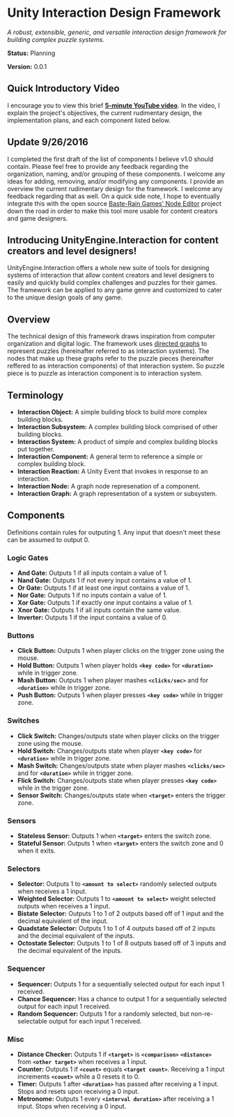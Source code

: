 # Unity Interaction Design Framework
*A robust, extensible, generic, and versatile interaction design framework for building complex puzzle systems.*

**Status:** Planning

**Version:** 0.0.1

## Quick Introductory Video
I encourage you to view this brief **[5-minute YouTube video](https://www.youtube.com/channel/UCkxtr--pUXOrsC4jbMNa3QA)**. In the video, I explain the project's objectives, the current rudimentary design, the implementation plans, and each component listed below.

## Update 9/26/2016
I completed the first draft of the list of components I believe v1.0 should contain. Please feel free to provide any feedback regarding the organization, naming, and/or grouping of these components. I welcome any ideas for adding, removing, and/or modifying any components. I provide an overview the current rudimentary design for the framework. I welcome any feedback regarding that as well. On a quick side note, I hope to eventually integrate this with the open source [Baste-Rain Games' Node Editor](https://github.com/Baste-RainGames/Node_Editor) project down the road in order to make this tool more usable for content creators and game designers.

## Introducing UnityEngine.Interaction for content creators and level designers!
UnityEngine.Interaction offers a whole new suite of tools for designing systems of interaction that allow content creators and level designers to easily and quickly build complex challenges and puzzles for their games. The framework can be applied to any game genre and customized to cater to the unique design goals of any game.

## Overview
The technical design of this framework draws inspiration from computer organization and digital logic. The framework uses [directed graphs](https://en.wikipedia.org/wiki/Directed_graph) to represent puzzles (hereinafter referred to as interaction systems). The nodes that make up these graphs refer to the puzzle pieces (hereinafter reffered to as interaction components) of that interaction system. So puzzle piece is to puzzle as interaction component is to interaction system.

## Terminology
* **Interaction Object:** A simple building block to build more complex building blocks.
* **Interaction Subsystem:** A complex building block comprised of other building blocks.
* **Interaction System:** A product of simple and complex building blocks put together.
* **Interaction Component:** A general term to reference a simple or complex building block.
* **Interaction Reaction:** A Unity Event that invokes in response to an interaction.
* **Interaction Node:** A graph node represenation of a component.
* **Interaction Graph:** A graph representation of a system or subsystem.

## Components
Definitions contain rules for outputing 1. Any input that doesn't meet these can be assumed to output 0.

### Logic Gates

* **And Gate:** Outputs 1 if all inputs contain a value of 1.
* **Nand Gate:** Outputs 1 if not every input contains a value of 1.
* **Or Gate:** Outputs 1 if at least one input contains a value of 1.
* **Nor Gate:** Outputs 1 if no inputs contain a value of 1.
* **Xor Gate:** Outputs 1 if exactly one input contains a value of 1.
* **Xnor Gate:** Outputs 1 if all inputs contain the same value.
* **Inverter:** Outputs 1 if the input contains a value of 0.

### Buttons
* **Click Button:** Outputs 1 when player clicks on the trigger zone using the mouse.
* **Hold Button:** Outputs 1 when player holds **`<key code>`** for **`<duration>`** while in trigger zone.
* **Mash Button:** Outputs 1 when player mashes **`<clicks/sec>`** and for **`<duration>`** while in trigger zone.
* **Push Button:** Outputs 1 when player presses **`<key code>`** while in trigger zone.

### Switches
* **Click Switch:** Changes/outputs state when player clicks on the trigger zone using the mouse.
* **Hold Switch:** Changes/outputs state when player **`<key code>`** for **`<duration>`** while in trigger zone. 
* **Mash Switch:** Changes/outputs state when player mashes **`<clicks/sec>`** and for **`<duration>`** while in trigger zone.
* **Flick Switch:** Changes/outputs state when player presses **`<key code>`** while in the trigger zone.
* **Sensor Switch:** Changes/outputs state when **`<target>`** enters the trigger zone.

### Sensors
* **Stateless Sensor:** Outputs 1 when **`<target>`** enters the switch zone.
* **Stateful Sensor:** Outputs 1 when **`<target>`** enters the switch zone and 0 when it exits.

### Selectors
* **Selector:** Outputs 1 to **`<amount to select>`** randomly selected outputs when receives a 1 input.
* **Weighted Selector:** Outputs 1 to **`<amount to select>`** weight selected outputs when receives a 1 input.
* **Bistate Selector:** Outputs 1 to 1 of 2 outputs based off of 1 input and the decimal equivalent of the input.
* **Quadstate Selector:** Outputs 1 to 1 of 4 outputs based off of 2 inputs and the decimal equivalent of the inputs.
* **Octostate Selector:** Outputs 1 to 1 of 8 outputs based off of 3 inputs and the decimal equivalent of the inputs.

### Sequencer
* **Sequencer:** Outputs 1 for a sequentially selected output for each input 1 received.
* **Chance Sequencer:** Has a chance to output 1 for a sequentially selected output for each input 1 received.
* **Random Sequencer:** Outputs 1 for a randomly selected, but non-re-selectable output for each input 1 received.

### Misc
* **Distance Checker:** Outputs 1 if **`<target>`** is **`<comparison>`** **`<distance>`** from **`<other target>`** when receives a 1 input.
* **Counter:** Outputs 1 if **`<count>`** equals **`<target count>`**. Receiving a 1 input increments **`<count>`** while a 0 resets it to 0.
* **Timer:** Outputs 1 after **`<duration>`** has passed after receiving a 1 input. Stops and resets upon receiving a 0 input.
* **Metronome:** Outputs 1 every **`<interval duration>`** after receiving a 1 input. Stops when receiving a 0 input.
